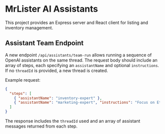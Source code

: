 # MrLister AI Assistants

This project provides an Express server and React client for listing and inventory management.

## Assistant Team Endpoint

A new endpoint `/api/assistants/team-run` allows running a sequence of OpenAI assistants on the same thread. The request body should include an array of steps, each specifying an `assistantName` and optional `instructions`. If no `threadId` is provided, a new thread is created.

Example request:
```json
{
  "steps": [
    { "assistantName": "inventory-expert" },
    { "assistantName": "marketing-expert", "instructions": "Focus on Etsy" }
  ]
}
```
The response includes the `threadId` used and an array of assistant messages returned from each step.
